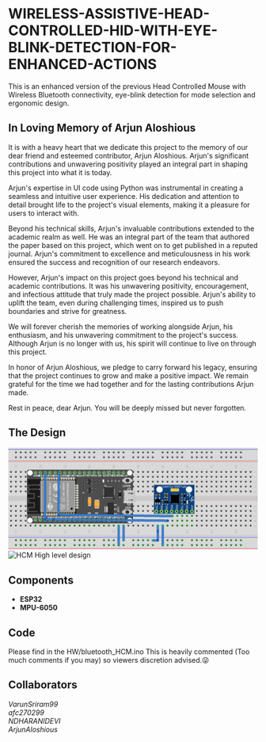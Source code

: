 # WIRELESS-ASSISTIVE-HEAD-CONTROLLED-HID-WITH-EYE-BLINK-DETECTION-FOR-ENHANCED-ACTIONS
This is an enhanced version of the previous Head Controlled Mouse with Wireless Bluetooth connectivity, eye-blink detection for mode selection and ergonomic design.

## In Loving Memory of Arjun Aloshious

It is with a heavy heart that we dedicate this project to the memory of our dear friend and esteemed contributor, Arjun Aloshious. Arjun's significant contributions and unwavering positivity played an integral part in shaping this project into what it is today.

Arjun's expertise in UI code using Python was instrumental in creating a seamless and intuitive user experience. His dedication and attention to detail brought life to the project's visual elements, making it a pleasure for users to interact with.

Beyond his technical skills, Arjun's invaluable contributions extended to the academic realm as well. He was an integral part of the team that authored the paper based on this project, which went on to get published in a reputed journal. Arjun's commitment to excellence and meticulousness in his work ensured the success and recognition of our research endeavors.

However, Arjun's impact on this project goes beyond his technical and academic contributions. It was his unwavering positivity, encouragement, and infectious attitude that truly made the project possible. Arjun's ability to uplift the team, even during challenging times, inspired us to push boundaries and strive for greatness.

We will forever cherish the memories of working alongside Arjun, his enthusiasm, and his unwavering commitment to the project's success. Although Arjun is no longer with us, his spirit will continue to live on through this project.

In honor of Arjun Aloshious, we pledge to carry forward his legacy, ensuring that the project continues to grow and make a positive impact. We remain grateful for the time we had together and for the lasting contributions Arjun made.

Rest in peace, dear Arjun. You will be deeply missed but never forgotten.

## The Design

![](images/BT%20HCM.png)
<img src="/images/BT HCM.jpg" alt="HCM High level design" title="HCM design">
## Components

* __ESP32__
* __MPU-6050__

## Code

Please find in the HW/bluetooth_HCM.ino 
This is heavily commented (Too much comments if you may) so viewers discretion advised.😜

## Collaborators

_VarunSriram99_  
_afc270299_  
_NDHARANIDEVI_  
_ArjunAloshious_  
